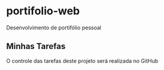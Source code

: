 # portifolio-web
Desenvolvimento de portifólio pessoal

## Minhas Tarefas 
O controle das tarefas deste projeto será realizada no GitHub
